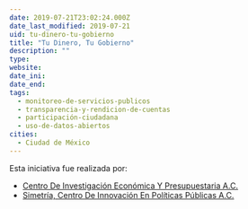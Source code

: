 ```yaml
---
date: 2019-07-21T23:02:24.000Z
date_last_modified: 2019-07-21
uid: tu-dinero-tu-gobierno
title: "Tu Dinero, Tu Gobierno"
description: ""
type: 
website: 
date_ini: 
date_end: 
tags:
  - monitoreo-de-servicios-publicos
  - transparencia-y-rendicion-de-cuentas
  - participación-ciudadana
  - uso-de-datos-abiertos
cities: 
  - Ciudad de México
---
```


Esta iniciativa fue realizada por:

- [Centro De Investigación Económica Y Presupuestaria A.C.](/i/centro-de-investigacion-economica-y-presupuestaria-a-c.html)
- [Simetría, Centro De Innovación En Políticas Públicas A.C.](/i/simetria-centro-de-innovacion-en-politicas-publicas-a-c.html)
